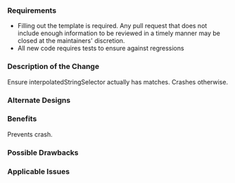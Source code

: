 ### Requirements

* Filling out the template is required. Any pull request that does not include enough information to be reviewed in a timely manner may be closed at the maintainers' discretion.
* All new code requires tests to ensure against regressions

### Description of the Change

Ensure interpolatedStringSelector actually has matches. Crashes otherwise.

### Alternate Designs

<!-- Explain what other alternates were considered and why the proposed version was selected -->

### Benefits

Prevents crash.

### Possible Drawbacks

<!-- What are the possible side-effects or negative impacts of the code change? -->

### Applicable Issues

<!-- Enter any applicable Issues here -->
